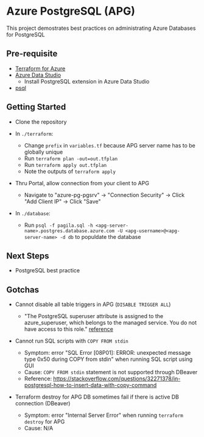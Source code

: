 # Azure PostgreSQL (APG)

This project demostrates best practices on administrating Azure Databases for PostgreSQL

## Pre-requisite

- [Terraform for Azure](https://docs.microsoft.com/en-us/azure/virtual-machines/linux/terraform-install-configure)
- [Azure Data Studio](https://docs.microsoft.com/en-us/sql/azure-data-studio/download?view=sql-server-2017)
  - Install PostgreSQL extension in Azure Data Studio
- [psql](https://www.postgresql.org/docs/10/app-psql.html)

## Getting Started

- Clone the repository

- In `./terraform`:
  - Change `prefix` in `variables.tf` because APG server name has to be globally unique
  - Run `terraform plan -out=out.tfplan`
  - Run `terraform apply out.tfplan`
  - Note the outputs of `terraform apply`

- Thru Portal, allow connection from your client to APG
  - Navigate to "azure-pg-pgsrv" -> "Connection Security" -> Click "Add Client IP" -> Click "Save"

- In `./database`:
  - Run `psql -f pagila.sql -h <apg-server-name>.postgres.database.azure.com -U <apg-username>@<apg-server-name> -d db` to populdate the database


## Next Steps

- PostgreSQL best practice

## Gotchas

- Cannot disable all table triggers in APG (`DISABLE TRIGGER ALL`)
  - "The PostgreSQL superuser attribute is assigned to the azure_superuser, which belongs to the managed service. You do not have access to this role." [reference](https://docs.microsoft.com/en-us/azure/postgresql/concepts-servers#managing-your-server)

- Cannot run SQL scripts with `COPY FROM stdin`
  - Symptom: error "SQL Error [08P01]: ERROR: unexpected message type 0x50 during COPY from stdin" when running SQL script using GUI
  - Cause: `COPY FROM stdin` statement is not supported through DBeaver
  - Reference: https://stackoverflow.com/questions/32271378/in-postgresql-how-to-insert-data-with-copy-command

- Terraform destroy for APG DB sometimes fail if there is active DB connection (DBeaver)
  - Symptom: error "Internal Server Error" when running `terraform destroy` for APG
  - Cause: N/A

